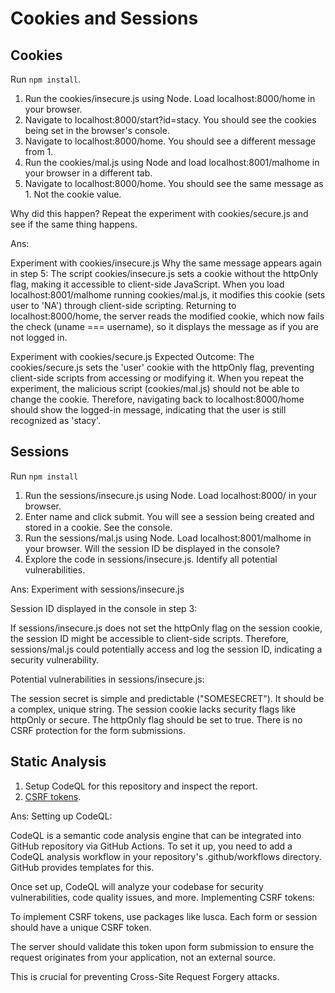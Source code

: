 # Cookies and Sessions

## Cookies

Run `npm install`.

1. Run the cookies/insecure.js using Node. Load localhost:8000/home in your browser.
2. Navigate to localhost:8000/start?id=stacy. You should see the cookies being set in the browser's console.
3. Navigate to localhost:8000/home. You should see a different message from 1.
4. Run the cookies/mal.js using Node and load localhost:8001/malhome in your browser in a different tab.
5. Navigate to localhost:8000/home. You should see the same message as 1. Not the cookie value.

Why did this happen? Repeat the experiment with cookies/secure.js and see if the same thing happens.

Ans:

Experiment with cookies/insecure.js
Why the same message appears again in step 5:
The script cookies/insecure.js sets a cookie without the httpOnly flag, making it accessible to client-side JavaScript.
When you load localhost:8001/malhome running cookies/mal.js, it modifies this cookie (sets user to 'NA') through client-side scripting.
Returning to localhost:8000/home, the server reads the modified cookie, which now fails the check (uname === username), so it displays the message as if you are not logged in.

Experiment with cookies/secure.js
Expected Outcome:
The cookies/secure.js sets the 'user' cookie with the httpOnly flag, preventing client-side scripts from accessing or modifying it.
When you repeat the experiment, the malicious script (cookies/mal.js) should not be able to change the cookie.
Therefore, navigating back to localhost:8000/home should show the logged-in message, indicating that the user is still recognized as 'stacy'.


## Sessions

Run `npm install`

1. Run the sessions/insecure.js using Node. Load localhost:8000/ in your browser.
2. Enter name and click submit. You will see a session being created and stored in a cookie. See the console.
3. Run the sessions/mal.js using Node. Load localhost:8001/malhome in your browser. Will the session ID be displayed in the console?
4. Explore the code in sessions/insecure.js. Identify all potential vulnerabilities.


Ans:
Experiment with sessions/insecure.js

Session ID displayed in the console in step 3:

If sessions/insecure.js does not set the httpOnly flag on the session cookie, the session ID might be accessible to client-side scripts.
Therefore, sessions/mal.js could potentially access and log the session ID, indicating a security vulnerability.

Potential vulnerabilities in sessions/insecure.js:

The session secret is simple and predictable ("SOMESECRET"). It should be a complex, unique string.
The session cookie lacks security flags like httpOnly or secure. The httpOnly flag should be set to true.
There is no CSRF protection for the form submissions.

## Static Analysis

1. Setup CodeQL for this repository and inspect the report.
2. [CSRF tokens](https://www.npmjs.com/package/lusca).

Ans:
Setting up CodeQL:

CodeQL is a semantic code analysis engine that can be integrated into GitHub repository via GitHub Actions.
To set it up, you need to add a CodeQL analysis workflow in your repository's .github/workflows directory. GitHub provides templates for this.

Once set up, CodeQL will analyze your codebase for security vulnerabilities, code quality issues, and more.
Implementing CSRF tokens:

To implement CSRF tokens, use packages like lusca.
Each form or session should have a unique CSRF token.

The server should validate this token upon form submission to ensure the request originates from your application, not an external source.

This is crucial for preventing Cross-Site Request Forgery attacks.



